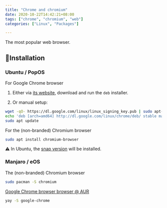 ```yaml
---
title: "Chrome and chromium"
date: 2020-10-22T14:42:21+08:00
tags: ["chrome", "chromium", "web"]
categories: ["Linux", "Packages"]

---
```


The most popular web browser.

<!--more-->

## 🔽Installation

### Ubuntu / PopOS

For Google Chrome browser

1. Either via [its website](https://www.google.com/chrome/), download and run the `deb` installer.

2. Or manual setup:

```bash
wget -qO- https://dl.google.com/linux/linux_signing_key.pub | sudo apt-key add -
echo 'deb [arch=amd64] http://dl.google.com/linux/chrome/deb/ stable main' | sudo tee /etc/apt/sources.list.d/google-chrome.list
sudo apt update
```

For the (non-branded) Chromium browser

```bash
sudo apt install chromium-browser
```

⚠️ In Ubuntu, the [snap version](https://snapcraft.io/chromium) will be installed.

### Manjaro / eOS

The (non-branded) Chromium browser
```bash
sudo pacman -S chromium
```

[Google Chrome browser browser @ AUR](https://aur.archlinux.org/packages/google-chrome/)

```bash
yay -S google-chrome
```
